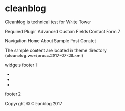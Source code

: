 # cleanblog

Cleanblog is technical test for White Tower

Required Plugin
Advanced Custom Fields
Contact Form 7

Navigation
Home
About
Sample Post
Conatct

The sample content are located in theme directory (cleanblog.wordpress.2017-07-26.xml)

widgets 
footer 1
<ul class="list-inline text-center">
 	<li><a href="https://twitter.com/cleanblog"><span class="fa-stack fa-lg"><i class="fa fa-circle fa-stack-2x"></i><i class="fa fa-twitter fa-stack-1x fa-inverse"></i></span></a></li>
 	<li><a href="https://facebook.com/cleanblog"><span class="fa-stack fa-lg"><i class="fa fa-circle fa-stack-2x"></i><i class="fa fa-facebook fa-stack-1x fa-inverse"></i></span></a></li>
 	<li><a href="https://github.com/cleanblog"><span class="fa-stack fa-lg"><i class="fa fa-circle fa-stack-2x"></i><i class="fa fa-github fa-stack-1x fa-inverse"></i></span></a></li>
</ul>

footer 2
<p class="copyright text-muted">Copyright © Cleanblog 2017</p>
